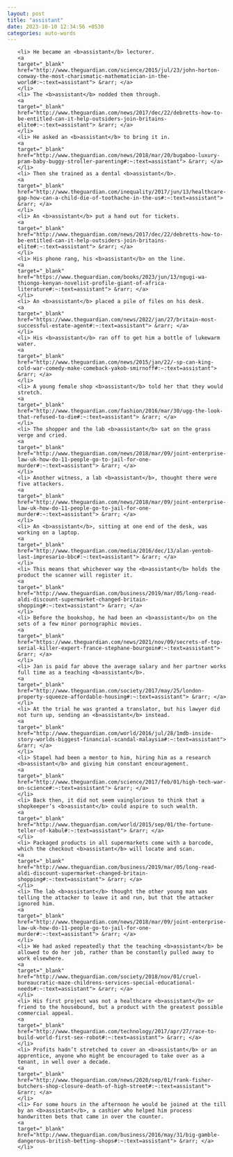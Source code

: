 ```yaml
---
layout: post
title: "assistant"
date: 2023-10-10 12:34:56 +0530
categories: auto-words
---
```

<ol>

    <li> He became an <b>assistant</b> lecturer.
    <a 
    target="_blank" 
    href="http://www.theguardian.com/science/2015/jul/23/john-horton-conway-the-most-charismatic-mathematician-in-the-world#:~:text=assistant"> &rarr; </a>
    </li>
    <li> The <b>assistant</b> nodded them through.
    <a 
    target="_blank" 
    href="http://www.theguardian.com/news/2017/dec/22/debretts-how-to-be-entitled-can-it-help-outsiders-join-britains-elite#:~:text=assistant"> &rarr; </a>
    </li>
    <li> He asked an <b>assistant</b> to bring it in.
    <a 
    target="_blank" 
    href="http://www.theguardian.com/news/2018/mar/20/bugaboo-luxury-pram-baby-buggy-stroller-parenting#:~:text=assistant"> &rarr; </a>
    </li>
    <li> Then she trained as a dental <b>assistant</b>.
    <a 
    target="_blank" 
    href="http://www.theguardian.com/inequality/2017/jun/13/healthcare-gap-how-can-a-child-die-of-toothache-in-the-us#:~:text=assistant"> &rarr; </a>
    </li>
    <li> An <b>assistant</b> put a hand out for tickets.
    <a 
    target="_blank" 
    href="http://www.theguardian.com/news/2017/dec/22/debretts-how-to-be-entitled-can-it-help-outsiders-join-britains-elite#:~:text=assistant"> &rarr; </a>
    </li>
    <li> His phone rang, his <b>assistant</b> on the line.
    <a 
    target="_blank" 
    href="https://www.theguardian.com/books/2023/jun/13/ngugi-wa-thiongo-kenyan-novelist-profile-giant-of-africa-literature#:~:text=assistant"> &rarr; </a>
    </li>
    <li> An <b>assistant</b> placed a pile of files on his desk.
    <a 
    target="_blank" 
    href="https://www.theguardian.com/news/2022/jan/27/britain-most-successful-estate-agent#:~:text=assistant"> &rarr; </a>
    </li>
    <li> His <b>assistant</b> ran off to get him a bottle of lukewarm water.
    <a 
    target="_blank" 
    href="http://www.theguardian.com/news/2015/jan/22/-sp-can-king-cold-war-comedy-make-comeback-yakob-smirnoff#:~:text=assistant"> &rarr; </a>
    </li>
    <li> A young female shop <b>assistant</b> told her that they would stretch.
    <a 
    target="_blank" 
    href="http://www.theguardian.com/fashion/2016/mar/30/ugg-the-look-that-refused-to-die#:~:text=assistant"> &rarr; </a>
    </li>
    <li> The shopper and the lab <b>assistant</b> sat on the grass verge and cried.
    <a 
    target="_blank" 
    href="http://www.theguardian.com/news/2018/mar/09/joint-enterprise-law-uk-how-do-11-people-go-to-jail-for-one-murder#:~:text=assistant"> &rarr; </a>
    </li>
    <li> Another witness, a lab <b>assistant</b>, thought there were five attackers.
    <a 
    target="_blank" 
    href="http://www.theguardian.com/news/2018/mar/09/joint-enterprise-law-uk-how-do-11-people-go-to-jail-for-one-murder#:~:text=assistant"> &rarr; </a>
    </li>
    <li> An <b>assistant</b>, sitting at one end of the desk, was working on a laptop.
    <a 
    target="_blank" 
    href="http://www.theguardian.com/media/2016/dec/13/alan-yentob-last-impresario-bbc#:~:text=assistant"> &rarr; </a>
    </li>
    <li> This means that whichever way the <b>assistant</b> holds the product the scanner will register it.
    <a 
    target="_blank" 
    href="http://www.theguardian.com/business/2019/mar/05/long-read-aldi-discount-supermarket-changed-britain-shopping#:~:text=assistant"> &rarr; </a>
    </li>
    <li> Before the bookshop, he had been an <b>assistant</b> on the sets of a few minor pornographic movies.
    <a 
    target="_blank" 
    href="https://www.theguardian.com/news/2021/nov/09/secrets-of-top-serial-killer-expert-france-stephane-bourgoin#:~:text=assistant"> &rarr; </a>
    </li>
    <li> Jan is paid far above the average salary and her partner works full time as a teaching <b>assistant</b>.
    <a 
    target="_blank" 
    href="http://www.theguardian.com/society/2017/may/25/london-property-squeeze-affordable-housing#:~:text=assistant"> &rarr; </a>
    </li>
    <li> At the trial he was granted a translator, but his lawyer did not turn up, sending an <b>assistant</b> instead.
    <a 
    target="_blank" 
    href="http://www.theguardian.com/world/2016/jul/28/1mdb-inside-story-worlds-biggest-financial-scandal-malaysia#:~:text=assistant"> &rarr; </a>
    </li>
    <li> Stapel had been a mentor to him, hiring him as a research <b>assistant</b> and giving him constant encouragement.
    <a 
    target="_blank" 
    href="http://www.theguardian.com/science/2017/feb/01/high-tech-war-on-science#:~:text=assistant"> &rarr; </a>
    </li>
    <li> Back then, it did not seem vainglorious to think that a shopkeeper’s <b>assistant</b> could aspire to such wealth.
    <a 
    target="_blank" 
    href="http://www.theguardian.com/world/2015/sep/01/the-fortune-teller-of-kabul#:~:text=assistant"> &rarr; </a>
    </li>
    <li> Packaged products in all supermarkets come with a barcode, which the checkout <b>assistant</b> will locate and scan.
    <a 
    target="_blank" 
    href="http://www.theguardian.com/business/2019/mar/05/long-read-aldi-discount-supermarket-changed-britain-shopping#:~:text=assistant"> &rarr; </a>
    </li>
    <li> The lab <b>assistant</b> thought the other young man was telling the attacker to leave it and run, but that the attacker ignored him.
    <a 
    target="_blank" 
    href="http://www.theguardian.com/news/2018/mar/09/joint-enterprise-law-uk-how-do-11-people-go-to-jail-for-one-murder#:~:text=assistant"> &rarr; </a>
    </li>
    <li> We had asked repeatedly that the teaching <b>assistant</b> be allowed to do her job, rather than be constantly pulled away to work elsewhere.
    <a 
    target="_blank" 
    href="http://www.theguardian.com/society/2018/nov/01/cruel-bureaucratic-maze-childrens-services-special-educational-needs#:~:text=assistant"> &rarr; </a>
    </li>
    <li> His first project was not a healthcare <b>assistant</b> or friend to the housebound, but a product with the greatest possible commercial appeal.
    <a 
    target="_blank" 
    href="http://www.theguardian.com/technology/2017/apr/27/race-to-build-world-first-sex-robot#:~:text=assistant"> &rarr; </a>
    </li>
    <li> Profits hadn’t stretched to cover an <b>assistant</b> or an apprentice, anyone who might be encouraged to take over as a tenant, in well over a decade.
    <a 
    target="_blank" 
    href="http://www.theguardian.com/news/2020/sep/01/frank-fisher-butchers-shop-closure-death-of-high-street#:~:text=assistant"> &rarr; </a>
    </li>
    <li> For some hours in the afternoon he would be joined at the till by an <b>assistant</b>, a cashier who helped him process handwritten bets that came in over the counter.
    <a 
    target="_blank" 
    href="http://www.theguardian.com/business/2016/may/31/big-gamble-dangerous-british-betting-shops#:~:text=assistant"> &rarr; </a>
    </li>